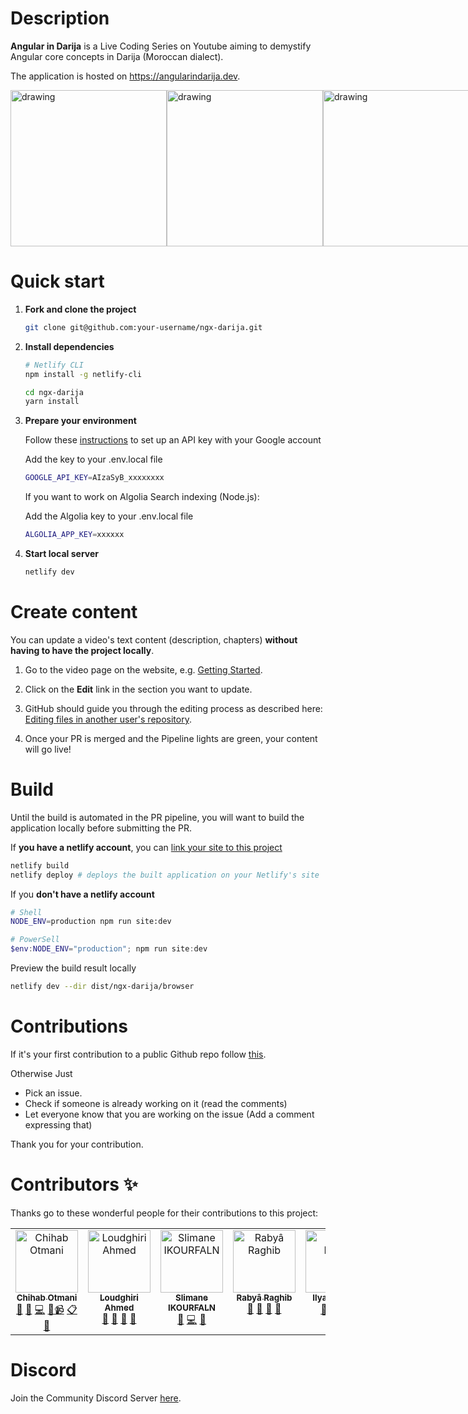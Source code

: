 # Description

**Angular in Darija** is a Live Coding Series on Youtube aiming to demystify Angular core concepts in Darija (Moroccan dialect).

The application is hosted on https://angularindarija.dev.

<div style="display: flex;">
 <img src="https://user-images.githubusercontent.com/196852/136914325-6468a9c4-a291-46ec-9f97-cdef0ac2afbc.png" alt="drawing" height="250"/>
 <img src="https://user-images.githubusercontent.com/196852/136914601-2d079eef-64ad-4349-917b-23914fdbdd16.png" alt="drawing" height="250"/>
 <img src="https://user-images.githubusercontent.com/196852/136916044-031b9d23-8e6d-4b28-9ee7-2359c5173c1a.png" alt="drawing" height="250"/>
</div>

# Quick start

1. **Fork and clone the project**

   ```sh
   git clone git@github.com:your-username/ngx-darija.git
   ```


2. **Install dependencies**

   ```sh
   # Netlify CLI
   npm install -g netlify-cli

   cd ngx-darija
   yarn install
   ```   


3. **Prepare your environment**

   Follow these [instructions](https://developers.google.com/maps/documentation/maps-static/get-api-key?hl=en) to set up an API key with your Google account

   Add the key to your .env.local file

   ```sh
   GOOGLE_API_KEY=AIzaSyB_xxxxxxxx
   ```

   If you want to work on Algolia Search indexing (Node.js):

   Add the Algolia key to your .env.local file
   ```sh
   ALGOLIA_APP_KEY=xxxxxx
   ```

4. **Start local server**
   ```sh
   netlify dev
   ```

# Create content

You can update a video's text content (description, chapters) **without having to have the project locally**.

1. Go to the video page on the website, e.g. [Getting Started](https://ngx-darija.netlify.app/sessions/rT0FUs7uUks).

2. Click on the **Edit** link in the section you want to update.

3. GitHub should guide you through the editing process as described here: [Editing files in another user's repository](https://docs.github.com/en/github/managing-files-in-a-repository/managing-files-on-github/editing-files-in-another-users-repository).

4. Once your PR is merged and the Pipeline lights are green, your content will go live!

# Build

Until the build is automated in the PR pipeline, you will want to build the application locally before submitting the PR.

If **you have a netlify account**, you can [link your site to this project](https://docs.netlify.com/cli/get-started/#installation)

```sh
netlify build
netlify deploy # deploys the built application on your Netlify's site
```

If you **don't have a netlify account**

```sh
# Shell
NODE_ENV=production npm run site:dev
```

```powershell
# PowerSell
$env:NODE_ENV="production"; npm run site:dev
```

Preview the build result locally

```sh
netlify dev --dir dist/ngx-darija/browser
```

# Contributions

If it's your first contribution to a public Github repo
follow [this](https://github.com/firstcontributions/first-contributions).

Otherwise Just

- Pick an issue.
- Check if someone is already working on it (read the comments)
- Let everyone know that you are working on the issue (Add a comment expressing that)

Thank you for your contribution.


# Contributors ✨

Thanks go to these wonderful people for their contributions to this project:

<!-- ALL-CONTRIBUTORS-LIST:START - Do not remove or modify this section -->
<!-- prettier-ignore-start -->
<!-- markdownlint-disable -->

<table>
   <tr>
   <td align="center" valign="top" width="14.28%"><a href="https://github.com/chihab">
   <img src="https://avatars.githubusercontent.com/u/196852?v=4" width="100px;" alt="Chihab Otmani"/><br /><sub><b>Chihab Otmani</b></sub></a><br /><a href="#question-kentcdodds" title="Answering Questions">💬</a> <a href="" title="Documentation">📖</a> <a href="https://github.com/ngMorocco/ngx-darija/commits?author=chihab" title="Code">💻</a> <a href="#talk-kentcdodds" title="Talks">📢</a><a href="https://www.youtube.com/@ngMorocco/streams" title="videos">📹</a>
   <a href="https://www.meetup.com/fr-FR/ngmorocco/members/?op=leaders" title="Event Organizers">📋</a> 
   <a href="https://github.com/ngMorocco/ngx-darija/issues" title="Answering Questions">💬</a> 
   </td>

   <td align="center" valign="top" width="14.28%"><a href="https://github.com/Mubramaj">
   <img src="https://avatars.githubusercontent.com/u/20217427?v=4" width="100px;" alt="Loudghiri Ahmed"/><br /><sub><b>Loudghiri Ahmed</b></sub></a><br /><a href="#question-kentcdodds" title="Answering Questions">💬</a> <a href="" title="Documentation">📖</a> <a href="" title="Reviewed Pull Requests">👀</a> <a href="#talk-kentcdodds" title="Talks">📢</a>
   </td>


   <td align="center" valign="top" width="14.28%"><a href="https://github.com/ikourfaln">
   <img src="https://avatars.githubusercontent.com/u/9744226?v=4" width="100px;" alt="Slimane IKOURFALN"/><br /><sub><b>Slimane IKOURFALN</b></sub></a><br /><a href="" title="Documentation">📖</a> <a href="https://github.com/ngMorocco/ngx-darija/commits?author=ikourfaln" title="Code">💻</a> <a href="#talk-kentcdodds" title="Talks">📢</a>
   </td>
   



   <td align="center" valign="top" width="14.28%"><a href="https://github.com/rabraghib">
   <img src="https://avatars.githubusercontent.com/u/49442862?v=4" width="100px;" alt="Rabyâ Raghib"/><br /><sub><b>Rabyâ Raghib</b></sub></a><br /><a href="#question-kentcdodds" title="Answering Questions">💬</a> <a href="https://github.com/ngMorocco/ngx-darija/commits?author=rabraghib" title="Documentation">📖</a> <a href="" title="Reviewed Pull Requests">👀</a> <a href="#talk-kentcdodds" title="Talks">📢</a>
   </td>


   <td align="center" valign="top" width="14.28%"><a href="https://github.com/ilyassFouih">
   <img src="https://avatars.githubusercontent.com/u/33469478?v=4" width="100px;" alt="Ilyass Fouih"/><br /><sub><b>Ilyass Fouih</b></sub></a><br /><a href="https://github.com/ngMorocco/ngx-darija/commits?author=ilyassFouih" title="Documentation">📖</a> 
   <a href="https://www.youtube.com/@ngMorocco/streams" title="videos">📹</a> 
   <a href="https://www.meetup.com/fr-FR/ngmorocco/members/?op=leaders" title="Event Organizers">📋</a> 

   </td>

   </tr>
</table>
  

<!-- markdownlint-restore -->
<!-- prettier-ignore-end -->

<!-- ALL-CONTRIBUTORS-LIST:END -->

# Discord

Join the Community Discord Server [here](https://bit.ly/ngDiscord).